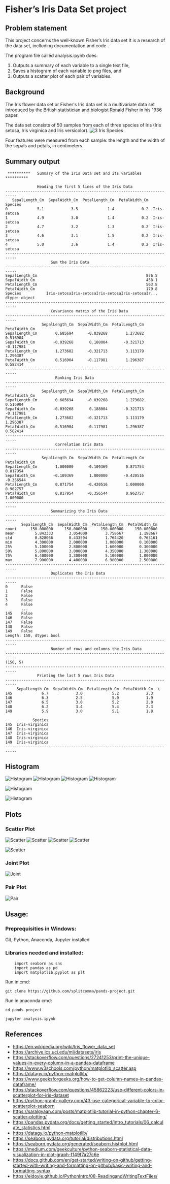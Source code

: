 # Fisher’s Iris Data Set project

## Problem statement

This project concerns the well-known Fisher’s Iris data set It is a research of the data set, inclluding documentation and code .

The program file called analysis.ipynb does: 

1. Outputs a summary of each variable to a single text file,  
2. Saves a histogram of each variable to png files, and  
3. Outputs a scatter plot of each pair of variables.

## Background

The Iris flower data set or Fisher's Iris data set is a multivariate data set introduced by the British statistician and biologist Ronald Fisher in his 1936 paper. 

The data set consists of 50 samples from each of three species of Iris (Iris setosa, Iris virginica and Iris versicolor). 
![3 Iris Species](https://github.com/splitcomma/pands-project/blob/main/images/iris_classes.png)

Four features were measured from each sample: the length and the width of the sepals and petals, in centimeters.

## Summary output



```
 **********   Summary of the Iris Data set and its variables  **********   

              Heading the first 5 lines of the Iris Data
---------------------------------------------------------------------------
   SepalLength_Cm  SepalWidth_Cm  PetalLength_Cm  PetalWidth_Cm      Species
0             5.1            3.5             1.4            0.2  Iris-setosa
1             4.9            3.0             1.4            0.2  Iris-setosa
2             4.7            3.2             1.3            0.2  Iris-setosa
3             4.6            3.1             1.5            0.2  Iris-setosa
4             5.0            3.6             1.4            0.2  Iris-setosa
---------------------------------------------------------------------------
                    Sum the Iris Data
---------------------------------------------------------------------------
SepalLength_Cm                                                876.5
SepalWidth_Cm                                                 458.1
PetalLength_Cm                                                563.8
PetalWidth_Cm                                                 179.8
Species           Iris-setosaIris-setosaIris-setosaIris-setosaIr...
dtype: object
---------------------------------------------------------------------------
                    Covariance matrix of the Iris Data
---------------------------------------------------------------------------
                SepalLength_Cm  SepalWidth_Cm  PetalLength_Cm  PetalWidth_Cm
SepalLength_Cm        0.685694      -0.039268        1.273682       0.516904
SepalWidth_Cm        -0.039268       0.188004       -0.321713      -0.117981
PetalLength_Cm        1.273682      -0.321713        3.113179       1.296387
PetalWidth_Cm         0.516904      -0.117981        1.296387       0.582414
---------------------------------------------------------------------------
                      Ranking Iris Data
---------------------------------------------------------------------------
                SepalLength_Cm  SepalWidth_Cm  PetalLength_Cm  PetalWidth_Cm
SepalLength_Cm        0.685694      -0.039268        1.273682       0.516904
SepalWidth_Cm        -0.039268       0.188004       -0.321713      -0.117981
PetalLength_Cm        1.273682      -0.321713        3.113179       1.296387
PetalWidth_Cm         0.516904      -0.117981        1.296387       0.582414
---------------------------------------------------------------------------
                      Correlation Iris Data
---------------------------------------------------------------------------
                SepalLength_Cm  SepalWidth_Cm  PetalLength_Cm  PetalWidth_Cm
SepalLength_Cm        1.000000      -0.109369        0.871754       0.817954
SepalWidth_Cm        -0.109369       1.000000       -0.420516      -0.356544
PetalLength_Cm        0.871754      -0.420516        1.000000       0.962757
PetalWidth_Cm         0.817954      -0.356544        0.962757       1.000000
---------------------------------------------------------------------------
                    Summarizing the Iris Data
---------------------------------------------------------------------------
       SepalLength_Cm  SepalWidth_Cm  PetalLength_Cm  PetalWidth_Cm
count      150.000000     150.000000      150.000000     150.000000
mean         5.843333       3.054000        3.758667       1.198667
std          0.828066       0.433594        1.764420       0.763161
min          4.300000       2.000000        1.000000       0.100000
25%          5.100000       2.800000        1.600000       0.300000
50%          5.800000       3.000000        4.350000       1.300000
75%          6.400000       3.300000        5.100000       1.800000
max          7.900000       4.400000        6.900000       2.500000
---------------------------------------------------------------------------
                    Duplicates the Iris Data
---------------------------------------------------------------------------
0      False
1      False
2      False
3      False
4      False
       ...  
145    False
146    False
147    False
148    False
149    False
Length: 150, dtype: bool
---------------------------------------------------------------------------
                    Number of rows and columns the Iris Data
---------------------------------------------------------------------------
(150, 5)
---------------------------------------------------------------------------
              Printing the last 5 rows Iris Data
---------------------------------------------------------------------------
     SepalLength_Cm  SepalWidth_Cm  PetalLength_Cm  PetalWidth_Cm  \
145             6.7            3.0             5.2            2.3   
146             6.3            2.5             5.0            1.9   
147             6.5            3.0             5.2            2.0   
148             6.2            3.4             5.4            2.3   
149             5.9            3.0             5.1            1.8   

            Species  
145  Iris-virginica  
146  Iris-virginica  
147  Iris-virginica  
148  Iris-virginica  
149  Iris-virginica  
---------------------------------------------------------------------------
```

## Histogram

![Histogram](https://github.com/splitcomma/pands-project/blob/main/images/histogram.png)
![Histogram](https://github.com/splitcomma/pands-project/blob/main/images/histogram2.png)
![Histogram](https://github.com/splitcomma/pands-project/blob/main/images/histogram3.png)
![Histogram](https://github.com/splitcomma/pands-project/blob/main/images/histogram4.png)

![Histogram](https://github.com/splitcomma/pands-project/blob/main/images/hist_plot.png)

![Histogram](https://github.com/splitcomma/pands-project/blob/main/images/hist_plot2.png)

## Plots

### Scatter Plot

![Scatter](https://github.com/splitcomma/pands-project/blob/main/images/scatter_plot.png)
![Scatter](https://github.com/splitcomma/pands-project/blob/main/images/scatter_plot2.png)
![Scatter](https://github.com/splitcomma/pands-project/blob/main/images/scatter_plot3.png)
![Scatter](https://github.com/splitcomma/pands-project/blob/main/images/scatter_plot4.png)

![Scatter](https://github.com/splitcomma/pands-project/blob/main/images/striplot.png)

### Joint Plot

![Joint](https://github.com/splitcomma/pands-project/blob/main/images/joint_plot.png)

### Pair Plot

![Pair](https://github.com/splitcomma/pands-project/blob/main/images/pair_plot.png)


## Usage:

### Preprequisities in Windows:
Git, Python, Anaconda, Jupyter installed

### Libraries needed and installed:
```
    import seaborn as sns
    import pandas as pd
    import matplotlib.pyplot as plt 
```    

Run in  cmd:
```
git clone https://github.com/splitcomma/pands-project.git
```

Run in anaconda cmd:
```
cd pands-project
```
```
jupyter analysis.ipynb
```

## References
- https://en.wikipedia.org/wiki/Iris_flower_data_set
- https://archive.ics.uci.edu/ml/datasets/iris
- https://stackoverflow.com/questions/27241253/print-the-unique-values-in-every-column-in-a-pandas-dataframe
- https://www.w3schools.com/python/matplotlib_scatter.asp
- https://datagy.io/python-matplotlib/
- https://www.geeksforgeeks.org/how-to-get-column-names-in-pandas-dataframe/
- https://stackoverflow.com/questions/45862223/use-different-colors-in-scatterplot-for-iris-dataset
- https://python-graph-gallery.com/43-use-categorical-variable-to-color-scatterplot-seaborn
- https://saralgyaan.com/posts/matplotlib-tutorial-in-python-chapter-6-scatter-plotting/
- https://pandas.pydata.org/docs/getting_started/intro_tutorials/06_calculate_statistics.html
- https://datagy.io/python-matplotlib/
- https://seaborn.pydata.org/tutorial/distributions.html
- https://seaborn.pydata.org/generated/seaborn.histplot.html
- https://medium.com/geekculture/python-seaborn-statistical-data-visualization-in-plot-graph-f149f7a27c6e
- https://docs.github.com/en/get-started/writing-on-github/getting-started-with-writing-and-formatting-on-github/basic-writing-and-formatting-syntax
- https://eldoyle.github.io/PythonIntro/08-ReadingandWritingTextFiles/


